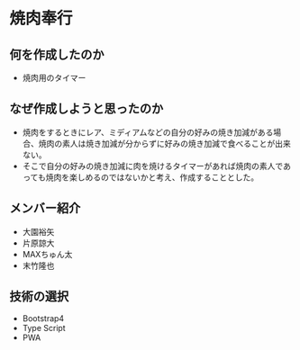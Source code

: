# 焼肉奉行

## 何を作成したのか
- 焼肉用のタイマー

## なぜ作成しようと思ったのか
- 焼肉をするときにレア、ミディアムなどの自分の好みの焼き加減がある場合、焼肉の素人は焼き加減が分からずに好みの焼き加減で食べることが出来ない。
- そこで自分の好みの焼き加減に肉を焼けるタイマーがあれば焼肉の素人であっても焼肉を楽しめるのではないかと考え、作成することとした。

## メンバー紹介
- 大園裕矢
- 片原諒大
- MAXちゅん太
- 末竹隆也
## 技術の選択
- Bootstrap4
- Type Script
- PWA
